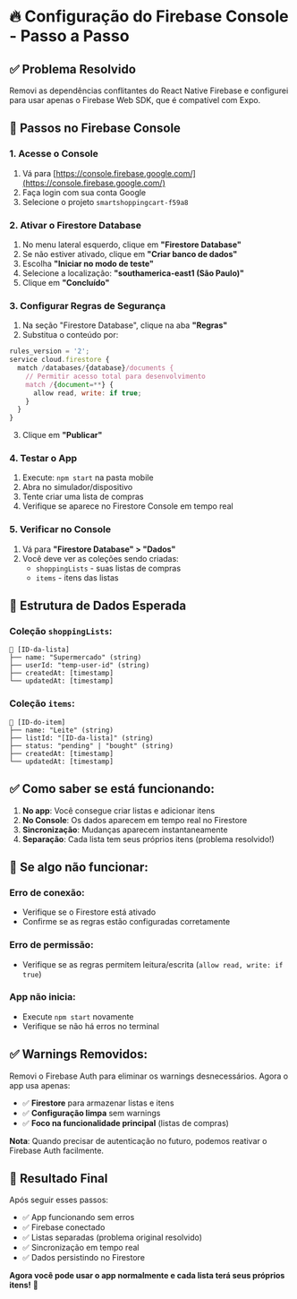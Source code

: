# 🔥 Configuração do Firebase Console - Passo a Passo

## ✅ Problema Resolvido
Removi as dependências conflitantes do React Native Firebase e configurei para usar apenas o Firebase Web SDK, que é compatível com Expo.

## 🚀 Passos no Firebase Console

### 1. **Acesse o Console**
1. Vá para [https://console.firebase.google.com/](https://console.firebase.google.com/)
2. Faça login com sua conta Google
3. Selecione o projeto `smartshoppingcart-f59a8`

### 2. **Ativar o Firestore Database**
1. No menu lateral esquerdo, clique em **"Firestore Database"**
2. Se não estiver ativado, clique em **"Criar banco de dados"**
3. Escolha **"Iniciar no modo de teste"**
4. Selecione a localização: **"southamerica-east1 (São Paulo)"**
5. Clique em **"Concluído"**

### 3. **Configurar Regras de Segurança**
1. Na seção "Firestore Database", clique na aba **"Regras"**
2. Substitua o conteúdo por:

```javascript
rules_version = '2';
service cloud.firestore {
  match /databases/{database}/documents {
    // Permitir acesso total para desenvolvimento
    match /{document=**} {
      allow read, write: if true;
    }
  }
}
```

3. Clique em **"Publicar"**

### 4. **Testar o App**
1. Execute: `npm start` na pasta mobile
2. Abra no simulador/dispositivo
3. Tente criar uma lista de compras
4. Verifique se aparece no Firestore Console em tempo real

### 5. **Verificar no Console**
1. Vá para **"Firestore Database" > "Dados"**
2. Você deve ver as coleções sendo criadas:
   - `shoppingLists` - suas listas de compras
   - `items` - itens das listas

## 🎯 **Estrutura de Dados Esperada**

### Coleção `shoppingLists`:
```
📄 [ID-da-lista]
├── name: "Supermercado" (string)
├── userId: "temp-user-id" (string)
├── createdAt: [timestamp]
└── updatedAt: [timestamp]
```

### Coleção `items`:
```
📄 [ID-do-item]
├── name: "Leite" (string)
├── listId: "[ID-da-lista]" (string)
├── status: "pending" | "bought" (string)
├── createdAt: [timestamp]
└── updatedAt: [timestamp]
```

## ✅ **Como saber se está funcionando:**

1. **No app**: Você consegue criar listas e adicionar itens
2. **No Console**: Os dados aparecem em tempo real no Firestore
3. **Sincronização**: Mudanças aparecem instantaneamente
4. **Separação**: Cada lista tem seus próprios itens (problema resolvido!)

## 🚨 **Se algo não funcionar:**

### Erro de conexão:
- Verifique se o Firestore está ativado
- Confirme se as regras estão configuradas corretamente

### Erro de permissão:
- Verifique se as regras permitem leitura/escrita (`allow read, write: if true`)

### App não inicia:
- Execute `npm start` novamente
- Verifique se não há erros no terminal

## ✅ **Warnings Removidos:**

Removi o Firebase Auth para eliminar os warnings desnecessários. Agora o app usa apenas:
- ✅ **Firestore** para armazenar listas e itens
- ✅ **Configuração limpa** sem warnings
- ✅ **Foco na funcionalidade principal** (listas de compras)

**Nota**: Quando precisar de autenticação no futuro, podemos reativar o Firebase Auth facilmente.

## 🎉 **Resultado Final**

Após seguir esses passos:
- ✅ App funcionando sem erros
- ✅ Firebase conectado
- ✅ Listas separadas (problema original resolvido)
- ✅ Sincronização em tempo real
- ✅ Dados persistindo no Firestore

**Agora você pode usar o app normalmente e cada lista terá seus próprios itens!** 🎊
